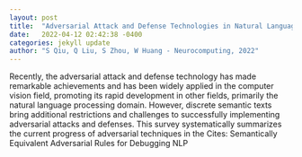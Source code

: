 ```yaml
---
layout: post
title:  "Adversarial Attack and Defense Technologies in Natural Language Processing: A Survey"
date:   2022-04-12 02:42:38 -0400
categories: jekyll update
author: "S Qiu, Q Liu, S Zhou, W Huang - Neurocomputing, 2022"
---
```

Recently, the adversarial attack and defense technology has made remarkable achievements and has been widely applied in the computer vision field, promoting its rapid development in other fields, primarily the natural language processing domain. However, discrete semantic texts bring additional restrictions and challenges to successfully implementing adversarial attacks and defenses. This survey systematically summarizes the current progress of adversarial techniques in the Cites: Semantically Equivalent Adversarial Rules for Debugging NLP